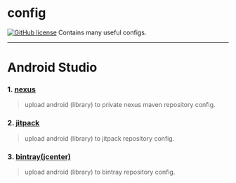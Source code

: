 # config
[![GitHub license](https://img.shields.io/badge/license-Apache%20License%202.0-blue.svg?style=flat)](http://www.apache.org/licenses/LICENSE-2.0)
Contains many useful configs.
***
# Android Studio

### 1. [nexus](./nexus)
> upload android (library) to private nexus maven repository config.

### 2. [jitpack](./jitpack)
> upload android (library) to jitpack repository config.

### 3. [bintray(jcenter)](./bintray)
> upload android (library) to bintray repository config.
